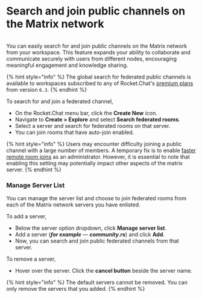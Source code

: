 # Search and join public channels on the Matrix network

<figure><img src="../../../.gitbook/assets/Premium.svg" alt=""><figcaption></figcaption></figure>

You can easily search for and join public channels on the Matrix network from your workspace. This feature expands your ability to collaborate and communicate securely with users from different nodes, encouraging meaningful engagement and knowledge sharing.

{% hint style="info" %}
The global search for federated public channels is available to workspaces subscribed to any of Rocket.Chat's [premium plans](../../../readme/our-plans.md) from version `6.3`.
{% endhint %}

To search for and join a federated channel,

* On the Rocket.Chat menu bar, click the **Create New** icon.
* Navigate to **Create > Explore** and select **Search federated rooms**.
* Select a server and search for federated rooms on that server.
* You can join rooms that have auto-join enabled.

{% hint style="info" %}
Users may encounter difficulty joining a public channel with a large number of members. A temporary fix is to enable [faster remote room joins](https://matrix.org/blog/2022/10/18/testing-faster-remote-room-joins/) as an administrator. However, it is essential to note that enabling this setting may potentially impact other aspects of the matrix server.
{% endhint %}

### Manage Server List

You can manage the server list and choose to join federated rooms from each of the Matrix network servers you have enlisted.

To add a server,

* Below the server option dropdown, click **Manage server list**.
* Add a server (_**for example**_ — _**community.rs**_) and click **Add**.
* Now, you can search and join public federated channels from that server.

To remove a server,

* Hover over the server. Click the **cancel button** beside the server name.

{% hint style="info" %}
The default servers cannot be removed. You can only remove the servers that you added.
{% endhint %}
